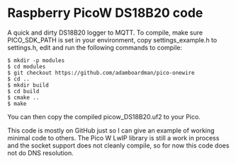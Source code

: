 # Raspberry PicoW DS18B20 code

A quick and dirty DS18B20 logger to MQTT. To compile, make sure PICO_SDK_PATH
is set in your environment, copy settings_example.h to settings.h, edit and run
the following commands to compile:

    $ mkdir -p modules
    $ cd modules
    $ git checkout https://github.com/adamboardman/pico-onewire
    $ cd ..
    $ mkdir build
    $ cd build
    $ cmake ..
    $ make

You can then copy the compiled picow_DS18B20.uf2 to your Pico.

This code is mostly on GitHub just so I can give an example of working minimal
code to others. The Pico W LwIP library is still a work in process and the
socket support does not cleanly compile, so for now this code does not do DNS
resolution. 